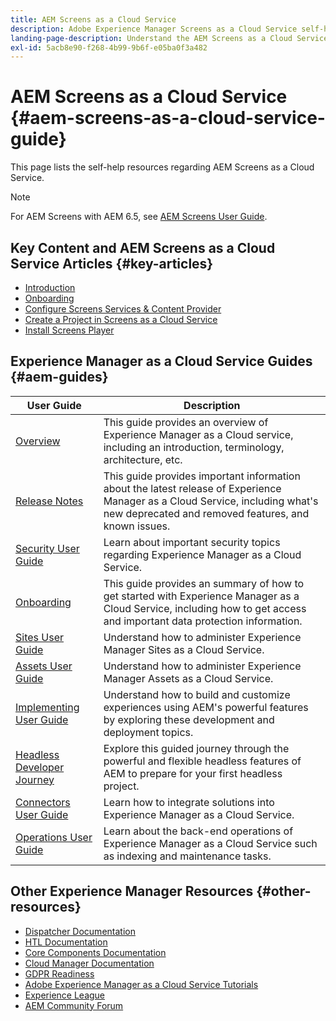 ```yaml
---
title: AEM Screens as a Cloud Service
description: Adobe Experience Manager Screens as a Cloud Service self-help resources and documentation links
landing-page-description: Understand the AEM Screens as a Cloud Service.
exl-id: 5acb8e90-f268-4b99-9b6f-e05ba0f3a482
---
```

# AEM Screens as a Cloud Service {#aem-screens-as-a-cloud-service-guide}

This page lists the self-help resources regarding AEM Screens as a Cloud Service.

>[!NOTE]
>For AEM Screens with AEM 6.5, see [AEM Screens User Guide](https://experienceleague.adobe.com/docs/experience-manager-screens/user-guide/aem-screens-introduction.html?lang=en).


## Key Content and AEM Screens as a Cloud Service Articles {#key-articles}

* [Introduction](https://experienceleague.adobe.com/docs/experience-manager-cloud-service/screens-as-cloud-service/overview/introduction.html?lang=en)
* [Onboarding](https://experienceleague.adobe.com/docs/experience-manager-cloud-service/screens-as-cloud-service/onboarding-screens-cloud/first-time-login-screens-cloud.html?lang=en)
* [Configure Screens Services & Content Provider](https://experienceleague.adobe.com/docs/experience-manager-cloud-service/screens-as-cloud-service/configure-screens-cloud/navigating-to-screens-services-provider.html?lang=en)
* [Create a Project in Screens as a Cloud Service](https://experienceleague.adobe.com/docs/experience-manager-cloud-service/screens-as-cloud-service/create-content/creating-projects-screens-cloud.html?lang=en)
* [Install Screens Player](https://experienceleague.adobe.com/docs/experience-manager-cloud-service/screens-as-cloud-service/manage-player-registration/installing-screens-cloud-player.html?lang=en)

## Experience Manager as a Cloud Service Guides {#aem-guides}

|User Guide|Description|
|---|---|
|[Overview](/help/overview/home.md)|This guide provides an overview of Experience Manager as a Cloud service, including an introduction, terminology, architecture, etc.|
|[Release Notes](/help/release-notes/home.md)|This guide provides important information about the latest release of Experience Manager as a Cloud Service, including what's new deprecated and removed features, and known issues.|
|[Security User Guide](/help/security/home.md)|Learn about important security topics regarding Experience Manager as a Cloud Service.|
|[Onboarding](/help/onboarding/home.md)|This guide provides an summary of how to get started with Experience Manager as a Cloud Service, including how to get access and important data protection information.|
|[Sites User Guide](/help/sites-cloud/home.md)|Understand how to administer Experience Manager Sites as a Cloud Service.|
|[Assets User Guide](/help/assets/home.md)|Understand how to administer Experience Manager Assets as a Cloud Service.|
|[Implementing User Guide](/help/implementing/home.md)|Understand how to build and customize experiences using AEM's powerful features by exploring these development and deployment topics.|
|[Headless Developer Journey](/help/journey-headless/developer/overview.md)|Explore this guided journey through the powerful and flexible headless features of AEM to prepare for your first headless project.|
|[Connectors User Guide](/help/connectors/home.md)|Learn how to integrate solutions into Experience Manager as a Cloud Service.|
|[Operations User Guide](/help/operations/home.md)|Learn about the back-end operations of Experience Manager as a Cloud Service such as indexing and maintenance tasks.|

## Other Experience Manager Resources {#other-resources}

* [Dispatcher Documentation](/help/implementing/dispatcher/overview.md)
* [HTL Documentation](https://experienceleague.adobe.com/docs/experience-manager-htl/using/overview.html)
* [Core Components Documentation](https://experienceleague.adobe.com/docs/experience-manager-core-components/using/introduction.html)
* [Cloud Manager Documentation](https://experienceleague.adobe.com/docs/experience-manager-cloud-service/onboarding/getting-access/cloud-service-programs/first-time-login.html)
* [GDPR Readiness](/help/compliance/data-privacy-and-protection-readiness/aem-readiness.md)
* [Adobe Experience Manager as a Cloud Service Tutorials](https://experienceleague.adobe.com/docs/experience-manager-learn/cloud-service/overview.html)
* [Experience League](https://guided.adobe.com/?promoid=K42KVXHD&mv=other#solutions/experience-manager)
* [AEM Community Forum](https://forums.adobe.com/community/experience-cloud/marketing-cloud/experience-manager)
